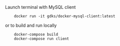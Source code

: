 Launch terminal with MySQL client

        docker run -it gdks/docker-mysql-client:latest

or to build and run locally

        docker-compose build
        docker-compose run client
